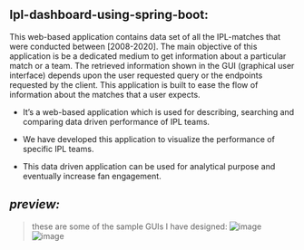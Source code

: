 ## Ipl-dashboard-using-spring-boot:
This web-based application contains data set of all the IPL-matches that were conducted between [2008-2020]. The main objective of this application is be a dedicated medium to get information about a particular match or a team. The retrieved information shown in the GUI (graphical user interface) depends upon the user requested query or the endpoints requested by the client. This application is built to ease the flow of information about the matches that a user expects.

-	It’s a web-based application which is used for describing, searching and comparing data driven performance of IPL teams.  

-	We have developed this application to visualize the performance of specific IPL teams. 

-	This data driven application can be used for analytical purpose and eventually increase fan engagement.


## *preview:*
>these are some of the sample GUIs I have designed: 
![image](https://user-images.githubusercontent.com/65614791/208179010-82f4a7ab-2269-47fc-9848-95e55042a0a2.png)
![image](https://user-images.githubusercontent.com/65614791/208179025-eb682f21-89c3-49b8-a9cc-b732895437a5.png)

